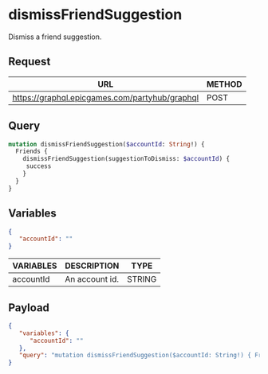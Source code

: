 # dismissFriendSuggestion

Dismiss a friend suggestion.

## Request
| URL | METHOD |
| - | - |
| https://graphql.epicgames.com/partyhub/graphql | POST |

## Query
```graphql
mutation dismissFriendSuggestion($accountId: String!) {
  Friends {
    dismissFriendSuggestion(suggestionToDismiss: $accountId) {
     success
    }
  }
}
```

## Variables
```json
{
   "accountId": ""
}
```
| VARIABLES | DESCRIPTION | TYPE |
| - | - | - |
| accountId | An account id. | STRING |

## Payload
```json
{
   "variables": {
      "accountId": ""
   },
   "query": "mutation dismissFriendSuggestion($accountId: String!) { Friends { dismissFriendSuggestion(suggestionToDismiss: $accountId) { success } } }"
}
```